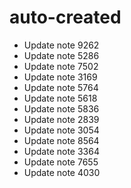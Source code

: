 # auto-created
- Update note 9262
- Update note 5286
- Update note 7502
- Update note 3169
- Update note 5764
- Update note 5618
- Update note 5836
- Update note 2839
- Update note 3054
- Update note 8564
- Update note 3364
- Update note 7655
- Update note 4030
